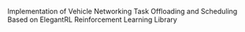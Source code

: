 Implementation of Vehicle Networking Task Offloading and Scheduling Based on ElegantRL Reinforcement Learning Library
